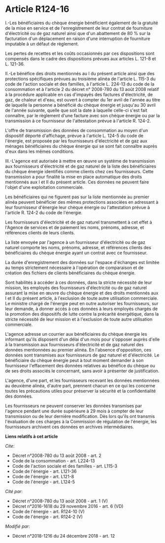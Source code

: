 # Article R124-16

I.-Les bénéficiaires du chèque énergie bénéficient également de la gratuité de la mise en service et de l'enregistrement de
leur contrat de fourniture d'électricité ou de gaz naturel ainsi que d'un abattement de 80 % sur la facturation d'un
déplacement en raison d'une interruption de fourniture imputable à un défaut de règlement.

Les pertes de recettes et les coûts occasionnés par ces dispositions sont compensés dans le cadre des dispositions prévues
aux articles L. 121-8 et L. 121-36.

II.-Le bénéfice des droits mentionnés au I du présent article ainsi que des protections spécifiques prévues au troisième
alinéa de l'article L. 115-3 du code de l'action sociale et des familles, à l'article L. 224-13 du code de la consommation et
à l'article 2 du décret n° 2008-780 du 13 août 2008 relatif à la procédure applicable en cas d'impayés des factures
d'électricité, de gaz, de chaleur et d'eau, est ouvert à compter du 1er avril de l'année au titre de laquelle la personne a
bénéficié du chèque énergie et jusqu'au 30 avril de l'année suivante, quelle que soit la date à laquelle celle-ci s'est fait
connaître, par le règlement d'une facture avec son chèque énergie ou par la transmission à ce fournisseur de l'attestation
prévue à l'article R. 124-2.

L'offre de transmission des données de consommation au moyen d'un dispositif déporté d'affichage, prévue à l'article L. 124-5
du code de l'énergie, est proposée par les fournisseurs d'électricité et de gaz aux ménages bénéficiaires du chèque énergie
qui se sont fait connaître auprès d'eux dans les mêmes conditions.

III.-L'agence est autorisée à mettre en œuvre un système de transmission aux fournisseurs d'électricité et de gaz naturel de
la liste des bénéficiaires du chèque énergie identifiés comme clients chez ces fournisseurs. Cette transmission a pour
finalité la mise en place automatique des droits mentionnés aux I et II du présent article. Ces données ne peuvent faire
l'objet d'une exploitation commerciale.

Les bénéficiaires qui ne figurent pas sur la liste mentionnée au premier alinéa peuvent bénéficier des mêmes protections
associées en adressant à leur fournisseur d'énergie leur chèque énergie ou l'attestation prévue à l'article R. 124-2 du code
de l'énergie.

Les fournisseurs d'électricité et de gaz naturel transmettent à cet effet à l'Agence de services et de paiement les noms,
prénoms, adresse, et références clients de leurs clients.

La liste envoyée par l'agence à un fournisseur d'électricité ou de gaz naturel comporte les noms, prénoms, adresse, et
références clients des bénéficiaires du chèque énergie ayant un contrat avec ce fournisseur.

La durée d'enregistrement des données sur l'espace d'échanges est limitée au temps strictement nécessaire à l'opération de
comparaison et de création des fichiers de clients bénéficiaires du chèque énergie.

Sont habilités à accéder à ces données, dans la stricte nécessité de leur mission, les employés des fournisseurs
d'électricité ou de gaz naturel assurant la mise en œuvre du chèque énergie et des droits mentionnés aux I et II du présent
article, à l'exclusion de toute autre utilisation commerciale. Le ministre chargé de l'énergie peut en outre autoriser les
fournisseurs, sur leur demande, à donner accès à ces données à leurs employés chargés de la promotion des dispositifs de
lutte contre la précarité énergétique, dans la stricte nécessité de leur mission et à l'exclusion de toute autre utilisation
commerciale.

L'agence adresse un courrier aux bénéficiaires du chèque énergie les informant qu'ils disposent d'un délai d'un mois pour
s'opposer auprès d'elle à la transmission aux fournisseurs d'électricité et de gaz naturel des données mentionnées au premier
alinéa. En l'absence d'opposition, ces données sont transmises aux fournisseurs de gaz naturel et d'électricité. Le
bénéficiaire du chèque énergie peut à tout moment demander à son fournisseur l'effacement des données relatives au bénéfice
du chèque ou de ses droits associés le concernant, sans avoir à présenter de justification.

L'agence, d'une part, et les fournisseurs recevant les données mentionnées au deuxième alinéa, d'autre part, prennent chacun
en ce qui les concerne toutes les précautions utiles pour préserver la sécurité et la confidentialité des données.

Les fournisseurs ne peuvent conserver les données transmises par l'agence pendant une durée supérieure à 29 mois à compter de
leur transmission ou de leur dernière modification. Dès lors qu'ils ont transmis l'évaluation de ces charges à la Commission
de régulation de l'énergie, les fournisseurs archivent ces données en archives intermédiaires.

**Liens relatifs à cet article**

_Cite_:

  - Décret n°2008-780 du 13 août 2008 - art. 2
  - Code de la consommation - art. L224-13
  - Code de l'action sociale et des familles - art. L115-3
  - Code de l'énergie - art. L121-36
  - Code de l'énergie - art. L121-8
  - Code de l'énergie - art. L124-5

_Cité par_:

  - Décret n°2008-780 du 13 août 2008 - art. 1 (V)
  - Décret n°2016-1618 du 29 novembre 2016 - art. 6 (VD)
  - Code de l'énergie - art. R124-10 (V)
  - Code de l'énergie - art. R124-2 (V)

_Modifié par_:

  - Décret n°2018-1216 du 24 décembre 2018 - art. 12
